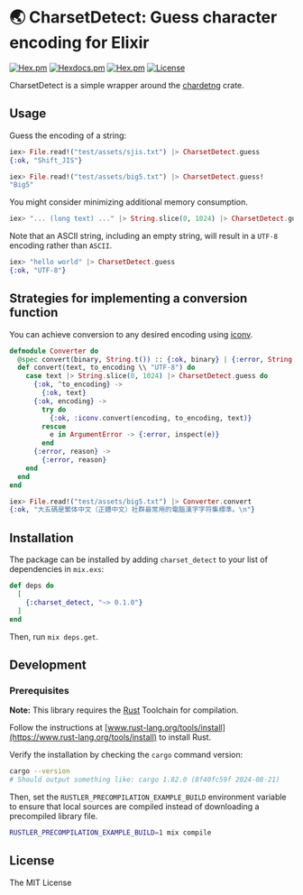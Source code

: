 🌏 CharsetDetect: Guess character encoding for Elixir
=====================================================

[![Hex.pm](https://img.shields.io/hexpm/v/charset_detect.svg)](https://hex.pm/packages/charset_detect)
[![Hexdocs.pm](https://img.shields.io/badge/hex-docs-lightgreen.svg)](https://hexdocs.pm/charset_detect/)
[![Hex.pm](https://img.shields.io/hexpm/dt/charset_detect.svg)](https://hex.pm/packages/charset_detect)
[![License](https://img.shields.io/hexpm/l/charset_detect.svg)](https://github.com/ryochin/charset_detect/blob/main/LICENSE)

CharsetDetect is a simple wrapper around the [chardetng](https://crates.io/crates/chardetng) crate.

Usage
-----

Guess the encoding of a string:

```elixir
iex> File.read!("test/assets/sjis.txt") |> CharsetDetect.guess
{:ok, "Shift_JIS"}

iex> File.read!("test/assets/big5.txt") |> CharsetDetect.guess!
"Big5"
```

You might consider minimizing additional memory consumption.

```elixir
iex> "... (long text) ..." |> String.slice(0, 1024) |> CharsetDetect.guess
```

Note that an ASCII string, including an empty string, will result in a `UTF-8` encoding rather than `ASCII`.

```elixir
iex> "hello world" |> CharsetDetect.guess
{:ok, "UTF-8"}
```

Strategies for implementing a conversion function
-------------------------------------------------

You can achieve conversion to any desired encoding using [iconv](https://hex.pm/packages/iconv).

```elixir
defmodule Converter do
  @spec convert(binary, String.t()) :: {:ok, binary} | {:error, String.t()}
  def convert(text, to_encoding \\ "UTF-8") do
    case text |> String.slice(0, 1024) |> CharsetDetect.guess do
      {:ok, ^to_encoding} ->
        {:ok, text}
      {:ok, encoding} ->
        try do
          {:ok, :iconv.convert(encoding, to_encoding, text)}
        rescue
          e in ArgumentError -> {:error, inspect(e)}
        end
      {:error, reason} ->
        {:error, reason}
    end
  end
end
```
```elixir
iex> File.read!("test/assets/big5.txt") |> Converter.convert
{:ok, "大五碼是繁体中文（正體中文）社群最常用的電腦漢字字符集標準。\n"}
```

Installation
------------

The package can be installed by adding `charset_detect` to your list of dependencies in `mix.exs`:

```elixir
def deps do
  [
    {:charset_detect, "~> 0.1.0"}
  ]
end
```

Then, run `mix deps.get`.

Development
-----------

### Prerequisites

**Note:** This library requires the [Rust](https://www.rust-lang.org/) Toolchain for compilation.

Follow the instructions at [www.rust-lang.org/tools/install](https://www.rust-lang.org/tools/install) to install Rust.

Verify the installation by checking the `cargo` command version:

```sh
cargo --version
# Should output something like: cargo 1.82.0 (8f40fc59f 2024-08-21)
```

Then, set the `RUSTLER_PRECOMPILATION_EXAMPLE_BUILD` environment variable to ensure that local sources are compiled instead of downloading a precompiled library file.

```sh
RUSTLER_PRECOMPILATION_EXAMPLE_BUILD=1 mix compile
```

License
-------

The MIT License
